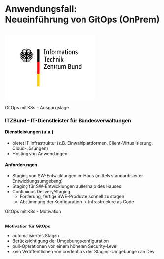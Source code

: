 # Anwendungsfall:<br/>Neueinführung von GitOps (OnPrem)
<br/>
<img src="images/logo-itzbund.svg" class="centered"/>



<!-- .slide: data-background-color="white"  -->
<!-- .slide: data-background-image="images/itz-background.png"  -->
<!-- Important for PDF -->
<!-- .slide: style="color: black; font-size: 0.8em; margin: 0 0 0 0.9em !important;"  -->
<!-- .slide: data-background-size="100% 100%"  -->

GitOps mit K8s – Ausgangslage

<h3 style="color: black"> ITZBund  –  IT-Dienstleister für Bundesverwaltungen</h3>

<h4 style="color: black"> Dienstleistungen (u.a.)</h4>

* bietet IT-Infrastruktur (z.B. Einwahlplattformen, Client-Virtualisierung, Cloud-Lösungen)
* Hosting von Anwendungen

<h4 style="color: black"> Anforderungen</h4>

* Staging von SW-Entwicklungen im Haus (mittels standardisierter Entwicklungsumgebung)
* Staging für SW-Entwicklungen außerhalb des Hauses
* Continuous Delivery/Staging
  * Forderung, fertige SWE-Produkte schnell zu stagen
  * Abstimmung der Konfiguration → Infrastructure as Code



<!-- .slide: data-background-image="images/itz-background.png"  -->
<!-- .slide: data-background-color="white"  -->
<!-- Important for PDF -->
<!-- .slide: style="color: black; margin: 0 0 0 0.9em !important;font-size: 30px;"  -->
<!-- .slide: data-background-size="100% 100%"  -->

GitOps mit K8s  -  Motivation  
<br class="state-background" />
  

**Motivation für GitOps**

* automatisiertes Stagen
* Berücksichtigung der Umgebungskonfiguration
* pull-Operationen von einem höheren Security-Level
* kein Veröffentlichen von credentials der Staging-Umgebungen an Dev

<img data-src="images/graphic-itz.svg" width=70% />